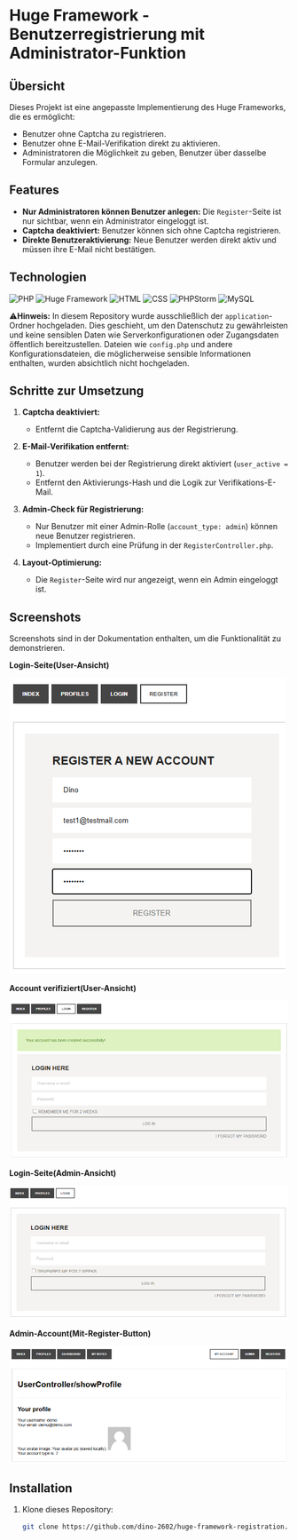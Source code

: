 # Huge Framework - Benutzerregistrierung mit Administrator-Funktion

## Übersicht
Dieses Projekt ist eine angepasste Implementierung des Huge Frameworks, die es ermöglicht:
- Benutzer ohne Captcha zu registrieren.
- Benutzer ohne E-Mail-Verifikation direkt zu aktivieren.
- Administratoren die Möglichkeit zu geben, Benutzer über dasselbe Formular anzulegen.

## Features
- **Nur Administratoren können Benutzer anlegen:** Die `Register`-Seite ist nur sichtbar, wenn ein Administrator eingeloggt ist.
- **Captcha deaktiviert:** Benutzer können sich ohne Captcha registrieren.
- **Direkte Benutzeraktivierung:** Neue Benutzer werden direkt aktiv und müssen ihre E-Mail nicht bestätigen.

## Technologien
![PHP](https://img.shields.io/badge/PHP-7.4%2B-blue?logo=php&logoColor=white)
![Huge Framework](https://img.shields.io/badge/Huge_Framework-1.0-brightgreen)
![HTML](https://img.shields.io/badge/HTML-5-orange?logo=html5&logoColor=white)
![CSS](https://img.shields.io/badge/CSS-3-blue?logo=css3&logoColor=white)
![PHPStorm](https://img.shields.io/badge/IDE-PHPStorm-purple?logo=phpstorm&logoColor=white)
![MySQL](https://img.shields.io/badge/Database-MySQL-lightblue?logo=mysql&logoColor=white)

⚠️**Hinweis:** In diesem Repository wurde ausschließlich der `application`-Ordner hochgeladen. Dies geschieht, um den Datenschutz zu gewährleisten und keine sensiblen Daten wie Serverkonfigurationen oder Zugangsdaten öffentlich bereitzustellen. Dateien wie `config.php` und andere Konfigurationsdateien, die möglicherweise sensible Informationen enthalten, wurden absichtlich nicht hochgeladen.

## Schritte zur Umsetzung

1. **Captcha deaktiviert:**
   - Entfernt die Captcha-Validierung aus der Registrierung.

2. **E-Mail-Verifikation entfernt:**
   - Benutzer werden bei der Registrierung direkt aktiviert (`user_active = 1`).
   - Entfernt den Aktivierungs-Hash und die Logik zur Verifikations-E-Mail.

3. **Admin-Check für Registrierung:**
   - Nur Benutzer mit einer Admin-Rolle (`account_type: admin`) können neue Benutzer registrieren.
   - Implementiert durch eine Prüfung in der `RegisterController.php`.

4. **Layout-Optimierung:**
   - Die `Register`-Seite wird nur angezeigt, wenn ein Admin eingeloggt ist.

## Screenshots
Screenshots sind in der Dokumentation enthalten, um die Funktionalität zu demonstrieren.

 **Login-Seite(User-Ansicht)**
 
![Benutzerregistrierung](https://github.com/dino-2602/HUGE-Framework-Ue6/blob/main/huge/screenshots/user_regi.png)

 **Account verifiziert(User-Ansicht)**

![Account-ohne-verifizierung-erstellt](https://github.com/dino-2602/HUGE-Framework-Ue6/blob/main/huge/screenshots/user_crea.png)

 **Login-Seite(Admin-Ansicht)**

 ![Anmeldung-Admin](https://github.com/dino-2602/HUGE-Framework-Ue6/blob/main/huge/screenshots/only_admin_login.png)

 **Admin-Account(Mit-Register-Button)**

 ![Registrierung-nur-als-Admin-möglich](https://github.com/dino-2602/HUGE-Framework-Ue6/blob/main/huge/screenshots/admin_login.png)

## Installation
1. Klone dieses Repository:
   ```bash
   git clone https://github.com/dino-2602/huge-framework-registration.git
